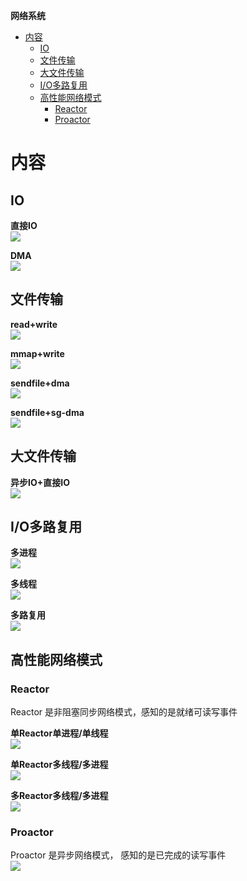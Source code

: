 **网络系统**
- [内容](#内容)
  - [IO](#io)
  - [文件传输](#文件传输)
  - [大文件传输](#大文件传输)
  - [I/O多路复用](#io多路复用)
  - [高性能网络模式](#高性能网络模式)
    - [Reactor](#reactor)
    - [Proactor](#proactor)

# 内容 #
## IO ##
**直接IO**  
![](./images/net_system/direct_io.webp)  

**DMA**  
![](./images/net_system/dma_io.webp)  


## 文件传输 ##
**read+write**  
![](./images/net_system/read_write.webp)

**mmap+write**  
![](./images/net_system/mmap_write.webp)

**sendfile+dma**  
![](./images/net_system/sendfile_dma.webp)

**sendfile+sg-dma**  
![](./images/net_system/sendfile_sg_dma.webp)

## 大文件传输 ##
**异步IO+直接IO**  
![](./images/net_system/big_file.webp)


## I/O多路复用 ##
**多进程**  
![](./images/net_system/multi_process.webp)

**多线程**  
![](./images/net_system/multi_thread.webp)

**多路复用**  
![](./images/net_system/epoll.webp)

## 高性能网络模式 ##
### Reactor ###  
Reactor 是非阻塞同步网络模式，感知的是就绪可读写事件

**单Reactor单进程/单线程**  
![](./images/net_system/single_reactor_single_process.webp)

**单Reactor多线程/多进程**  
![](./images/net_system/single_reactor_multi_process.webp)

**多Reactor多线程/多进程**  
![](./images/net_system/multi_reactor_multi_process.webp)

### Proactor ###
Proactor 是异步网络模式， 感知的是已完成的读写事件  
![](./images/net_system/proactor.webp)
